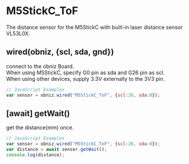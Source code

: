 # M5StickC_ToF
The distance sensor for the M5StickC with built-in laser distance sensor VL53L0X.  

## wired(obniz, {scl, sda, gnd})
connect to the obniz Board.  
When using M5StickC, specify G0 pin as sda and G26 pin as scl.  
When using other devices, supply 3.3V externally to the 3V3 pin.

```javascript
// JavaScript Examples
var sensor = obniz.wired("M5StickC_ToF", {scl:26, sda:0});
```

## [await] getWait()
get the distance(mm) once.   

```javascript
// JavaScript Examples
var sensor = obniz.wired("M5StickC_ToF", {scl:26, sda:0});
var distance = await sensor.getWait();
console.log(distance);
```
